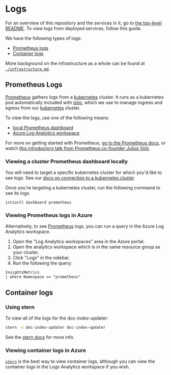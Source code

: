 # Logs

For an overview of this repository and the services in it, go to [the top-level README](../../README.md).
To view logs from deployed services, follow this guide.

We have the following types of logs:

- [Prometheus logs](#prometheus-logs)
- [Container logs](#container-logs)

More background on the infrastructure as a whole can be found at [`./infrastructure.md`](./infrastructure.md).

## Prometheus Logs

[Prometheus][prometheus] gathers logs from a [kubernetes][kubernetes] cluster. It runs as a kubernetes pod automatically included with [istio][istio], which we use to manage ingress and egress from our [kubernetes][kubernetes] cluster.

To view the logs, use one of the following means:

- [local Prometheus dashboard](#viewing-a-cluster-prometheus-dashboard-locally)
- [Azure Log Analytics workspace](#viewing-prometheus-logs-in-azure)

For more on getting started with Prometheus, [go to the Prometheus docs][prometheus getting started], or watch [this introductory talk from Prometheus co-founder Julius Volz][prometheus co-founder video].

### Viewing a cluster Prometheus dashboard locally

You will need to target a specific kubernetes cluster for which you'd like to see logs.
See our [docs on connection to a kubernetes cluster](./kubernetes.md#connecting-to-a-kubernetes-cluster).

Once you're targeting a kubernetes cluster, run the following command to see its logs.

```
istioctl dashboard prometheus
```

### Viewing Prometheus logs in Azure

Alternatively, to see [Prometheus][prometheus] logs, you can run a query in the Azure Log Analytics workspace.

1. Open the "Log Analytics workspaces" area in the Azure portal.
2. Open the analytics workspace which is in the same resource group as your cluster.
3. Click "Logs" in the sidebar.
4. Run the following the query:

```
InsightsMetrics
| where Namespace == "prometheus"
```

## Container logs

### Using stern

To view all of the logs for the doc-index-updater:

```sh
stern -n doc-index-updater doc-index-updater
```

See the [stern docs][stern] for more info.

### Viewing container logs in Azure

[`stern`][stern] is the best way to view container logs, although you can view the container logs in the Logs Analytics workspace if you wish.

[1]: ../scripts/update-kubernetes-config.sh
[stern]: https://github.com/wercker/stern
[kubernetes]: https://kubernetes.io/
[istio]: https://istio.io/
[prometheus]: https://prometheus.io/
[prometheus getting started]: https://prometheus.io/docs/prometheus/latest/getting_started/#starting-prometheus
[prometheus co-founder video]: https://www.youtube.com/watch?v=PDxcEzu62jk
